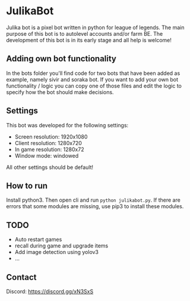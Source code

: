 # JulikaBot
Julika bot is a pixel bot written in python for league of legends. The main purpose of this bot is to autolevel accounts and/or farm BE.
The development of this bot is in its early stage and all help is welcome!

## Adding own bot functionality
In the bots folder you'll find code for two bots that have been added as example, namely sivir and soraka bot.
If you want to add your own bot functionality / logic you can copy one of those files and edit the logic to specify how the bot should make decisions.

## Settings
This bot was developed for the following settings:
- Screen resolution: 1920x1080
- Client resolution: 1280x720
- In game resolution: 1280x72
- Window mode: windowed

All other settings should be default!

## How to run
Install python3. Then open cli and run `python julikabot.py`. If there are errors that some modules are missing, use pip3 to install these modules.

## TODO
- Auto restart games
- recall during game and upgrade items
- Add image detection using yolov3
- ...
## Contact
Discord: https://discord.gg/xN3SxS
